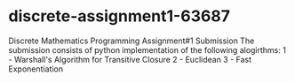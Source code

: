 # discrete-assignment1-63687
Discrete Mathematics Programming Assignment#1 Submission
The submission consists of python implementation of the following alogirthms:
1 - Warshall's Algorithm for Transitive Closure
2 - Euclidean
3 - Fast Exponentiation

